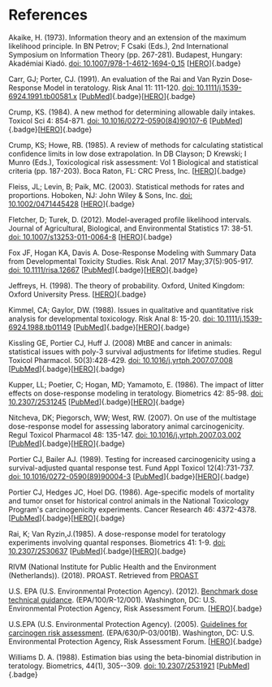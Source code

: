 # References

Akaike, H. (1973). Information theory and an extension of the maximum
likelihood principle. In BN Petrov; F Csaki (Eds.), 2nd International
Symposium on Information Theory (pp. 267-281). Budapest, Hungary:
Akadémiai Kiadó.
[doi: 10.1007/978-1-4612-1694-0_15](http://dx.doi.org/10.1007/978-1-4612-1694-0_15) [[HERO](https://hero.epa.gov/hero/index.cfm/reference/details/reference_id/3841190)]{.badge}

Carr, GJ; Porter, CJ. (1991). An evaluation of the Rai and Van Ryzin
Dose‐Response Model in teratology. Risk Anal 11: 111-120.
[doi: 10.1111/j.1539-6924.1991.tb00581.x](https://onlinelibrary.wiley.com/doi/10.1111/j.1539-6924.1991.tb00581.x) [[PubMed](https://pubmed.ncbi.nlm.nih.gov/2038612/)]{.badge}[[HERO](https://hero.epa.gov/hero/index.cfm/reference/details/reference_id/4829617)]{.badge}

Crump, KS. (1984). A new method for determining allowable daily intakes.
Toxicol Sci 4: 854-871. [doi: 10.1016/0272-0590(84)90107-6](http://dx.doi.org/10.1111/j.1539-6924.1991.tb00581.x) [[PubMed](https://pubmed.ncbi.nlm.nih.gov/6510615/)]{.badge}[[HERO](https://hero.epa.gov/hero/index.cfm/reference/details/reference_id/66651)]{.badge}

Crump, KS; Howe, RB. (1985). A review of methods for calculating
statistical confidence limits in low dose extrapolation. In DB Clayson;
D Krewski; I Munro (Eds.), Toxicological risk assessment: Vol 1
Biological and statistical criteria (pp. 187-203). Boca Raton, FL: CRC
Press, Inc.
[[HERO](https://hero.epa.gov/hero/index.cfm/reference/details/reference_id/3198)]{.badge}

Fleiss, JL; Levin, B; Paik, MC. (2003). Statistical methods for rates
and proportions. Hoboken, NJ: John Wiley & Sons, Inc.
[doi: 10.1002/0471445428](http://dx.doi.org/10.1002/0471445428) [[HERO](https://hero.epa.gov/hero/index.cfm/reference/details/reference_id/4829616)]{.badge}

Fletcher, D; Turek, D. (2012). Model-averaged profile likelihood
intervals. Journal of Agricultural, Biological, and Environmental
Statistics 17: 38-51.
[doi: 10.1007/s13253-011-0064-8](http://dx.doi.org/10.1007/s13253-011-0064-8) [[HERO](https://hero.epa.gov/hero/index.cfm/reference/details/reference_id/4286986)]{.badge}

Fox JF, Hogan KA, Davis A. Dose-Response Modeling with Summary Data from Developmental Toxicity Studies. Risk Anal. 2017 May;37(5):905-917.
[doi: 10.1111/risa.12667](http://dx.doi.org/10.1111/risa.12667) [[PubMed](https://pubmed.ncbi.nlm.nih.gov/27567129/)]{.badge}[[HERO](https://hero.epa.gov/hero/index.cfm/reference/details/reference_id/3392311)]{.badge}

Jeffreys, H. (1998). The theory of probability. Oxford, United Kingdom:
Oxford University Press.
[[HERO](https://hero.epa.gov/hero/index.cfm/reference/details/reference_id/4850043)]{.badge}

Kimmel, CA; Gaylor, DW. (1988). Issues in qualitative and quantitative
risk analysis for developmental toxicology. Risk Anal 8: 15-20.
[doi: 10.1111/j.1539-6924.1988.tb01149](http://dx.doi.org/10.1111/j.1539-6924.1988.tb01149) [[PubMed](https://pubmed.ncbi.nlm.nih.gov/3375503/)]{.badge}[[HERO](https://hero.epa.gov/hero/index.cfm/reference/details/reference_id/4250)]{.badge}

Kissling GE, Portier CJ, Huff J. (2008) MtBE and cancer in animals:
statistical issues with poly-3 survival adjustments for lifetime
studies. Regul Toxicol Pharmacol. 50(3):428-429.
[doi: 10.1016/j.yrtph.2007.07.008](http://dx.doi.org/10.1016/j.yrtph.2007.07.008) [[PubMed](https://pubmed.ncbi.nlm.nih.gov/17905498/)]{.badge}[[HERO](https://hero.epa.gov/hero/index.cfm/reference/details/reference_id/708980)]{.badge}

Kupper, LL; Poetier, C; Hogan, MD; Yamamoto, E. (1986). The impact of
litter effects on dose-response modeling in teratology. Biometrics 42:
85-98.
[doi: 10.2307/2531245](http://dx.doi.org/10.2307/2531245) [[PubMed](https://pubmed.ncbi.nlm.nih.gov/3719065/)]{.badge}[[HERO](https://hero.epa.gov/hero/index.cfm/reference/details/reference_id/3252)]{.badge}

Nitcheva, DK; Piegorsch, WW; West, RW. (2007). On use of the multistage
dose-response model for assessing laboratory animal carcinogenicity.
Regul Toxicol Pharmacol 48: 135-147.
[doi: 10.1016/j.yrtph.2007.03.002](http://dx.doi.org/10.1016/j.yrtph.2007.03.002) [[PubMed](https://pubmed.ncbi.nlm.nih.gov/17490794/)]{.badge}[[HERO](https://hero.epa.gov/hero/index.cfm/reference/details/reference_id/729569)]{.badge}

Portier CJ, Bailer AJ. (1989). Testing for increased carcinogenicity
using a survival-adjusted quantal response test. Fund Appl Toxicol
12(4):731-737.
[doi: 10.1016/0272-0590(89)90004-3](https://doi.org/10.1016/0272-0590(89)90004-3) [[PubMed](https://pubmed.ncbi.nlm.nih.gov/2744275/)]{.badge}[[HERO](https://hero.epa.gov/hero/index.cfm/reference/details/reference_id/93236)]{.badge}

Portier CJ, Hedges JC, Hoel DG. (1986). Age-specific models of mortality
and tumor onset for historical control animals in the National
Toxicology Program's carcinogenicity experiments. Cancer Research 46:
4372-4378.
[[PubMed](https://pubmed.ncbi.nlm.nih.gov/3731095/)]{.badge}[[HERO](https://hero.epa.gov/hero/index.cfm/reference/details/reference_id/4998)]{.badge}

Rai, K; Van Ryzin,J.(1985). A dose-response model for teratology experiments involving
quantal responses. Biometrics 41: 1-9.
[doi: 10.2307/2530637](https://doi.org/10.2307/2530637) [[PubMed](https://pubmed.ncbi.nlm.nih.gov/4005367/)]{.badge}[[HERO](https://hero.epa.gov/hero/index.cfm?action=search.view&reference_id=3227)]{.badge}

RIVM (National Institute for Public Health and the Environment
(Netherlands)). (2018). PROAST. Retrieved from [PROAST](https://www.rivm.nl/en/Documents_and_publications/Scientific/Models/PROAST)

U.S. EPA (U.S. Environmental Protection Agency). (2012). [Benchmark dose
technical guidance](https://www.epa.gov/risk/benchmark-dose-technical-guidance). (EPA/100/R-12/001). Washington, DC: U.S. Environmental Protection Agency, Risk Assessment Forum.
[[HERO](https://hero.epa.gov/hero/index.cfm/reference/details/reference_id/1239433)]{.badge}

U.S.EPA (U.S. Environmental Protection Agency). (2005). [Guidelines for
carcinogen risk assessment](https://www.epa.gov/sites/production/files/2013-09/documents/cancer_guidelines_final_3-25-05.pdf). (EPA/630/P-03/001B). Washington, DC: U.S.
Environmental Protection Agency, Risk Assessment Forum.
[[HERO](https://hero.epa.gov/hero/index.cfm?action=search.view&reference_id=6324329)]{.badge}

Williams D. A. (1988). Estimation bias using the beta-binomial
distribution in teratology. Biometrics, 44(1), 305--309.
[doi: 10.2307/2531921](https://doi.org/10.2307/2531921) [[PubMed](https://pubmed.ncbi.nlm.nih.gov/3358995/)]{.badge}
